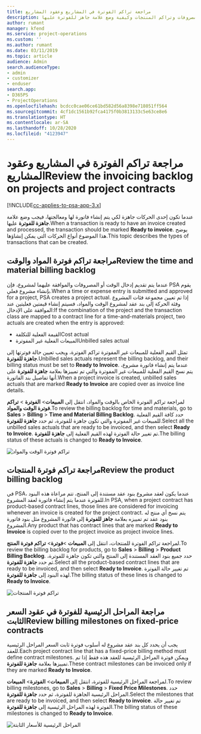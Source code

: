 ```yaml
---
title: مراجعة تراكم الفوترة في المشاريع وعقود المشاريع
description: يقدم هذا الموضوع معلومات حول كيفية مراجعة الوقت والمصروفات وتراكم المنتجات وكيفية وضع علامة جاهز للفوترة عليها.
author: rumant
manager: kfend
ms.service: project-operations
ms.custom: ''
ms.author: rumant
ms.date: 03/11/2019
ms.topic: article
audience: Admin
search.audienceType:
- admin
- customizer
- enduser
search.app:
- D365PS
- ProjectOperations
ms.openlocfilehash: bcdcc0cae06ce61bd582d56a8398e718051ff564
ms.sourcegitcommit: 4cf1dc1561b92fca4175f0b3813133c5e63ce8e6
ms.translationtype: HT
ms.contentlocale: ar-SA
ms.lasthandoff: 10/28/2020
ms.locfileid: "4123947"
---
```

# <a name="review-the-invoicing-backlog-on-projects-and-project-contracts"></a><span data-ttu-id="17ddc-103">مراجعة تراكم الفوترة في المشاريع وعقود المشاريع</span><span class="sxs-lookup"><span data-stu-id="17ddc-103">Review the invoicing backlog on projects and project contracts</span></span>

[!INCLUDE[cc-applies-to-psa-app-3.x](../includes/cc-applies-to-psa-app-3x.md)]

<span data-ttu-id="17ddc-104">عندما تكون إحدى الحركات جاهزة لكي يتم إنشاء فاتورة لها ومعالجتها، فيجب وضع علامة **جاهزة للفوترة** عليها.</span><span class="sxs-lookup"><span data-stu-id="17ddc-104">When a transaction is ready to have an invoice created and processed, the transaction should be marked **Ready to invoice**.</span></span> <span data-ttu-id="17ddc-105">يوضح هذا الموضوع أنواع الحركات التي يمكن إنشاؤها.</span><span class="sxs-lookup"><span data-stu-id="17ddc-105">This topic describes the types of transactions that can be created.</span></span>

## <a name="review-the-time-and-material-billing-backlog"></a><span data-ttu-id="17ddc-106">مراجعة تراكم فوترة المواد والوقت</span><span class="sxs-lookup"><span data-stu-id="17ddc-106">Review the time and material billing backlog</span></span>

<span data-ttu-id="17ddc-107">عندما يتم تقديم إدخال الوقت أو المصروفات والموافقة عليهما لمشروع، فإن PSA يقوم بإنشاء مشروع فعلي.</span><span class="sxs-lookup"><span data-stu-id="17ddc-107">When a time or expense entry is submitted and approved for a project, PSA creates a project actual.</span></span> <span data-ttu-id="17ddc-108">إذا تم تعيين مجموعة فئات المشروع وفئة الحركة إلى بند عقد لمشروع الوقت والمواد، فسيتم إنشاء قيمتين فعليتين عند الموافقة على الإدخال:</span><span class="sxs-lookup"><span data-stu-id="17ddc-108">If the combination of the project and the transaction class are mapped to a contract line for a time-and-materials project, two actuals are created when the entry is approved:</span></span>

- <span data-ttu-id="17ddc-109">القيمة الفعلية للتكلفة</span><span class="sxs-lookup"><span data-stu-id="17ddc-109">Cost actual</span></span> 
- <span data-ttu-id="17ddc-110">المبيعات الفعلية غير المفوترة</span><span class="sxs-lookup"><span data-stu-id="17ddc-110">Unbilled sales actual</span></span>

<span data-ttu-id="17ddc-111">تمثل القيم الفعلية للمبيعات غير المفوترة تراكم الفوترة، ويجب تعيين حالة فوترتها إلى **جاهزة للفوترة**.</span><span class="sxs-lookup"><span data-stu-id="17ddc-111">Unbilled sales actuals represent the billing backlog, and their billing status must be set to **Ready to Invoice**.</span></span> <span data-ttu-id="17ddc-112">عندما يتم إنشاء فاتورة مشروع، يتم نسخ القيم الفعلية للمبيعات غير المفوترة والتي تم تمييزها بعلامة **جاهزة للفوترة** على أنها تفاصيل بند الفاتورة.</span><span class="sxs-lookup"><span data-stu-id="17ddc-112">When a project invoice is created, unbilled sales actuals that are marked **Ready to Invoice** are copied over as invoice line details.</span></span>

<span data-ttu-id="17ddc-113">لمراجعة تراكم الفوترة الخاص بالوقت والمواد، انتقل إلى **المبيعات**\> **الفوترة** \> **تراكم فوترة الوقت والمواد**.</span><span class="sxs-lookup"><span data-stu-id="17ddc-113">To review the billing backlog for time and materials, go to **Sales** \> **Billing** \> **Time and Material Billing Backlog**.</span></span> <span data-ttu-id="17ddc-114">حدد كافة القيم الفعلية للمبيعات غير المفوترة والتي تكون جاهزة للفوترة، ثم حدد **جاهزة للفوترة**.</span><span class="sxs-lookup"><span data-stu-id="17ddc-114">Select all the unbilled sales actuals that are ready to be invoiced, and then select **Ready to Invoice**.</span></span> <span data-ttu-id="17ddc-115">تم تغيير حالة الفوترة لهذه القيم الفعلية إلى **جاهزة للفوترة**.</span><span class="sxs-lookup"><span data-stu-id="17ddc-115">The billing status of these actuals is changed to **Ready to Invoice**.</span></span>

![تراكم فوترة الوقت والمواد](media/TMBacklog.png)

## <a name="review-the-product-billing-backlog"></a><span data-ttu-id="17ddc-117">مراجعة تراكم فوترة المنتجات</span><span class="sxs-lookup"><span data-stu-id="17ddc-117">Review the product billing backlog</span></span>

<span data-ttu-id="17ddc-118">في PSA، عندما يكون لعقد مشروع بنود عقد مستندة إلى المنتج، تتم مراعاة هذه البنود للفوترة عندما يتم إنشاء فاتورة لعقد المشروع.</span><span class="sxs-lookup"><span data-stu-id="17ddc-118">In PSA, when a project contract has product-based contract lines, those lines are considered for invoicing whenever an invoice is created for the project contract.</span></span> <span data-ttu-id="17ddc-119">يتم نسخ أي منتج له بنود عقد تم تمييزه بعلامة **جاهز للفوترة** إلى فاتورة المشروع مثل بنود فاتورة المشروع.</span><span class="sxs-lookup"><span data-stu-id="17ddc-119">Any product that has contract lines that are marked **Ready to Invoice** is copied over to the project invoice as project invoice lines.</span></span>

<span data-ttu-id="17ddc-120">لمراجعة تراكم الفوترة للمنتجات، انتقل إلى **المبيعات** \>**فوترة**\> **تراكم فوترة المنتج**.</span><span class="sxs-lookup"><span data-stu-id="17ddc-120">To review the billing backlog for products, go to **Sales** \> **Billing** \> **Product Billing Backlog**.</span></span> <span data-ttu-id="17ddc-121">حدد جميع بنود العقد المستندة إلى المنتج والتي تكون جاهزة للفوترة، ثم حدد **جاهزة للفوترة**.</span><span class="sxs-lookup"><span data-stu-id="17ddc-121">Select all the product-based contract lines that are ready to be invoiced, and then select **Ready to Invoice**.</span></span> <span data-ttu-id="17ddc-122">تم تغيير حالة الفوترة لهذه البنود إلى **جاهزة للفوترة**.</span><span class="sxs-lookup"><span data-stu-id="17ddc-122">The billing status of these lines is changed to **Ready to Invoice**.</span></span>

![تراكم فوترة المنتجات](media/ProductBacklog.png)

## <a name="review-billing-milestones-on-fixed-price-contracts"></a><span data-ttu-id="17ddc-124">مراجعة المراحل الرئيسية للفوترة في عقود السعر الثابت</span><span class="sxs-lookup"><span data-stu-id="17ddc-124">Review billing milestones on fixed-price contracts</span></span>

<span data-ttu-id="17ddc-125">يجب أن يحدد كل بند عقد مشروع له أسلوب فوترة ثابت السعر المراحل الرئيسية للعقد.</span><span class="sxs-lookup"><span data-stu-id="17ddc-125">Each project contract line that has a fixed-price billing method must define contract milestones.</span></span> <span data-ttu-id="17ddc-126">ويمكن فوترة المراحل الرئيسية للعقد هذه فقط إذا تم تمييزها بعلامة **جاهزة للفوترة**.</span><span class="sxs-lookup"><span data-stu-id="17ddc-126">These contract milestones can be invoiced only if they are marked **Ready to Invoice**.</span></span> 

<span data-ttu-id="17ddc-127">لمراجعة المراحل الرئيسية للفوترة، انتقل إلى **المبيعات**\> **الفوترة**\> **المبيعات**.</span><span class="sxs-lookup"><span data-stu-id="17ddc-127">To review billing milestones, go to **Sales** \> **Billing** \> **Fixed Price Milestones**.</span></span> <span data-ttu-id="17ddc-128">حدد المراحل الرئيسية الجاهزة للفوترة، ثم حدد **جاهزة للفوترة**.</span><span class="sxs-lookup"><span data-stu-id="17ddc-128">Select the milestones that are ready to be invoiced, and then select **Ready to invoice**.</span></span> <span data-ttu-id="17ddc-129">تم تغيير حالة الفوترة لهذه المراحل الرئيسية إلى **جاهزة للفوترة**.</span><span class="sxs-lookup"><span data-stu-id="17ddc-129">The billing status of these milestones is changed to **Ready to Invoice**.</span></span>

![المراحل الرئيسية للأسعار الثابتة](media/FPBacklog.png)
